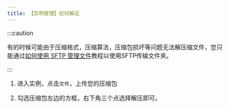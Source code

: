 ```yaml
---
title: 【实例管理】如何解压
---
```


:::caution

有的时候可能由于压缩格式，压缩算法，压缩包损坏等问题无法解压缩文件，您只能通过[如何使用 SFTP 管理文件](30-sftp.md)教程以使用SFTP传输文件夹。

:::

1. 进入实例，点击`文件`，上传您的压缩包

2. 勾选压缩包左边的方框，右下角三个点选择解压即可。
